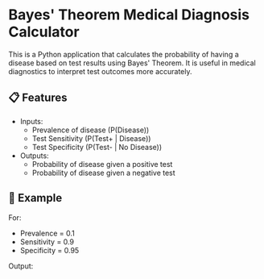 # Bayes' Theorem Medical Diagnosis Calculator

This is a Python application that calculates the probability of having a disease based on test results using Bayes' Theorem. It is useful in medical diagnostics to interpret test outcomes more accurately.

## 📋 Features

- Inputs: 
  - Prevalence of disease (P(Disease))
  - Test Sensitivity (P(Test+ | Disease))
  - Test Specificity (P(Test- | No Disease))
- Outputs:
  - Probability of disease given a positive test
  - Probability of disease given a negative test

## 🧪 Example

For:
- Prevalence = 0.1
- Sensitivity = 0.9
- Specificity = 0.95

Output:
